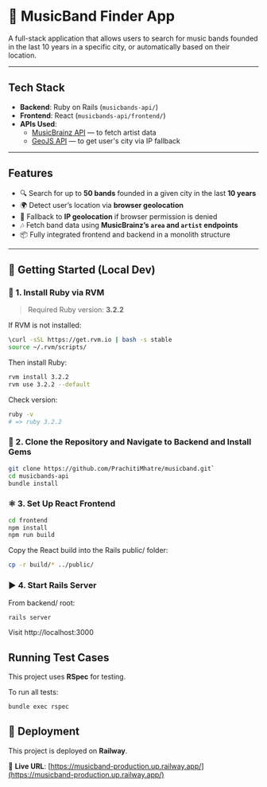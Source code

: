 # 🎸 MusicBand Finder App

A full-stack application that allows users to search for music bands founded in the last 10 years in a specific city, or automatically based on their location.

---

## Tech Stack

- **Backend**: Ruby on Rails (`musicbands-api/`)
- **Frontend**: React (`musicbands-api/frontend/`)
- **APIs Used**:
  - [MusicBrainz API](https://musicbrainz.org/doc/MusicBrainz_API) — to 
  fetch artist data
  - [GeoJS API](https://get.geojs.io) — to get user's city via IP fallback

---

## Features

- 🔍 Search for up to **50 bands** founded in a given city in the last **10 years**
- 🌍 Detect user’s location via **browser geolocation**
- 🧭 Fallback to **IP geolocation** if browser permission is denied
- 🎶 Fetch band data using **MusicBrainz’s `area` and `artist` endpoints**
- 📦 Fully integrated frontend and backend in a monolith structure

---

## 🚀 Getting Started (Local Dev)

### 🔧 1. Install Ruby via RVM

> Required Ruby version: **3.2.2**

If RVM is not installed:

```bash
\curl -sSL https://get.rvm.io | bash -s stable
source ~/.rvm/scripts/
```

Then install Ruby:

```bash
rvm install 3.2.2
rvm use 3.2.2 --default
```
Check version:

```bash
ruby -v
# => ruby 3.2.2
```

### 📂 2. Clone the Repository and Navigate to Backend and Install Gems
```bash
git clone https://github.com/PrachitiMhatre/musicband.git`
cd musicbands-api
bundle install
```

### ⚛️ 3. Set Up React Frontend
```bash
cd frontend
npm install
npm run build
```

Copy the React build into the Rails public/ folder:

```bash
cp -r build/* ../public/
```

### ▶️ 4. Start Rails Server
From backend/ root:

```bash
rails server
```
Visit http://localhost:3000

## Running Test Cases

This project uses **RSpec** for testing.

To run all tests:

```bash
bundle exec rspec
```
## 🚀 Deployment

This project is deployed on **Railway**.

🔗 **Live URL**: [https://musicband-production.up.railway.app/](https://musicband-production.up.railway.app/)


